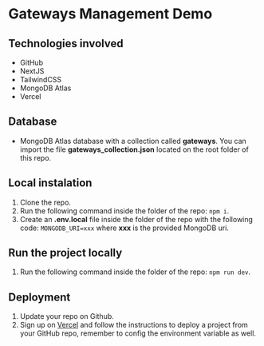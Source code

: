 # Gateways Management Demo

## Technologies involved

- GitHub
- NextJS
- TailwindCSS
- MongoDB Atlas
- Vercel

## Database

- MongoDB Atlas database with a collection called **gateways**. You can import the file **gateways_collection.json** located on the root folder of this repo.

## Local instalation

1. Clone the repo.
2. Run the following command inside the folder of the repo: `npm i`.
3. Create an **.env.local** file inside the folder of the repo with the following code: `MONGODB_URI=xxx` where **xxx** is the provided MongoDB uri.

## Run the project locally

1. Run the following command inside the folder of the repo: `npm run dev`.

## Deployment

1. Update your repo on Github.
2. Sign up on [Vercel](https://vercel.com/) and follow the instructions to deploy a project from your GitHub repo, remember to config the environment variable as well.
